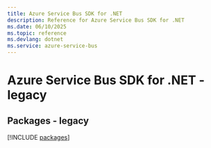 ```yaml
---
title: Azure Service Bus SDK for .NET
description: Reference for Azure Service Bus SDK for .NET
ms.date: 06/10/2025
ms.topic: reference
ms.devlang: dotnet
ms.service: azure-service-bus
---
```

# Azure Service Bus SDK for .NET - legacy
## Packages - legacy
[!INCLUDE [packages](service-bus-index.md)]